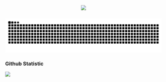 <h1 align="center">
  <a href="https://git.io/typing-svg">
    <img src="https://readme-typing-svg.herokuapp.com/?lines=Hi+There!+👋;+Myself+Arip+Saputra!;&center=true&size=30">
  </a>
</h1>

![snake gif](https://github.com/4rip22/4rip22/blob/output/github-contribution-grid-snake.svg)

### Github Statistic
<a href="https://github.com/">
  <img height="180em" src="https://github-readme-stats-eight-theta.vercel.app/api?username=&show_icons=true&theme=algolia&include_all_commits=true&count_private=true"/>
</a>



